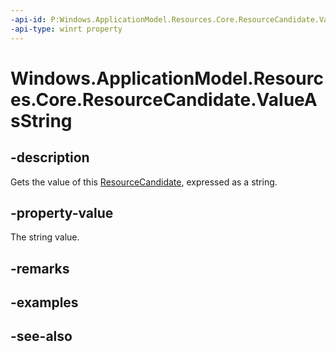 ----api-id: P:Windows.ApplicationModel.Resources.Core.ResourceCandidate.ValueAsString
-api-type: winrt property
---<!-- Property syntaxpublic string ValueAsString { get; }--># Windows.ApplicationModel.Resources.Core.ResourceCandidate.ValueAsString## -descriptionGets the value of this [ResourceCandidate](resourcecandidate.md), expressed as a string.## -property-valueThe string value.## -remarks## -examples## -see-also